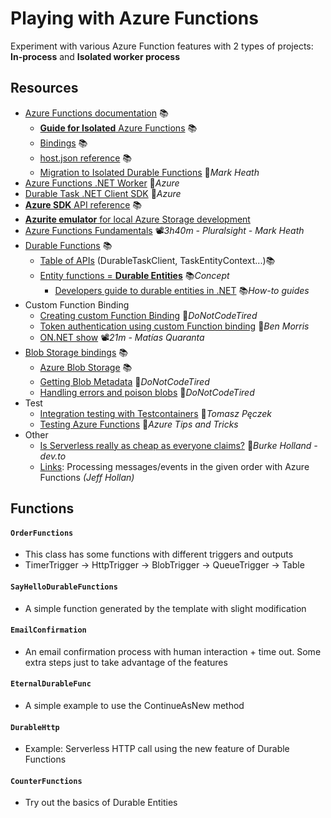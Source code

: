 # Playing with Azure Functions
Experiment with various Azure Function features with 2 types of projects: **In-process** and **Isolated worker process**

## Resources

- [Azure Functions documentation](https://learn.microsoft.com/en-us/azure/azure-functions/functions-overview) 📚
  - [**Guide for Isolated** Azure Functions](https://learn.microsoft.com/en-us/azure/azure-functions/dotnet-isolated-process-guide) 📚
  - [Bindings](https://learn.microsoft.com/en-us/azure/azure-functions/dotnet-isolated-process-guide?tabs=windows#bindings) 📚
  - [host.json reference](https://docs.microsoft.com/en-us/azure/azure-functions/functions-host-json) 📚
  - [Migration to Isolated Durable Functions](https://markheath.net/post/migrating-to-isolated-durable-functions) 📓*Mark Heath*
- [Azure Functions .NET Worker](https://github.com/Azure/azure-functions-dotnet-worker) 👤*Azure*
- [Durable Task .NET Client SDK](https://github.com/microsoft/durabletask-dotnet) 👤*Azure*
- [**Azure SDK** API reference](https://learn.microsoft.com/en-us/dotnet/api/overview/azure) 📚
- [**Azurite emulator** for local Azure Storage development](https://learn.microsoft.com/en-us/azure/storage/common/storage-use-azurite)
- [Azure Functions Fundamentals](https://app.pluralsight.com/library/courses/azure-functions-fundamentals) 📽️*3h40m - Pluralsight - Mark Heath*
- [Durable Functions](https://learn.microsoft.com/en-ie/azure/azure-functions/durable/durable-functions-overview) 📚
  - [Table of APIs](https://learn.microsoft.com/en-us/azure/azure-functions/durable/durable-functions-dotnet-isolated-overview#public-api-changes) (DurableTaskClient, TaskEntityContext...)📚
  - [Entity functions = **Durable Entities**](https://docs.microsoft.com/en-us/azure/azure-functions/durable/durable-functions-entities) 📚*Concept*
    - [Developers guide to durable entities in .NET](https://docs.microsoft.com/en-us/azure/azure-functions/durable/durable-functions-dotnet-entities) 📚*How-to guides*
- Custom Function Binding
  - [Creating custom Function Binding](http://dontcodetired.com/blog/post/Creating-Custom-Azure-Functions-Bindings) 📓*DoNotCodeTired*
  - [Token authentication using custom Function binding](https://www.ben-morris.com/custom-token-authentication-in-azure-functions-using-bindings) 📓*Ben Morris*
  - [ON.NET show](https://youtu.be/vKrUn9qiUI8?t=60) 📽️*21m - Matías Quaranta*
- [Blob Storage bindings](https://docs.microsoft.com/en-us/azure/azure-functions/functions-bindings-storage-blob) 📚
  - [Azure Blob Storage](https://learn.microsoft.com/en-us/azure/storage/blobs/storage-blobs-introduction) 📚
  - [Getting Blob Metadata](http://dontcodetired.com/blog/post/Getting-Blob-Metadata-When-Using-Azure-Functions-Blob-Storage-Triggers) 📓*DoNotCodeTired*
  - [Handling errors and poison blobs](http://dontcodetired.com/blog/post/Handling-Errors-and-Poison-Blobs-in-Azure-Functions-With-Azure-Blob-Storage-Triggers) 📓*DoNotCodeTired*
- Test
  - [Integration testing with Testcontainers](https://www.tpeczek.com/2023/10/azure-functions-integration-testing.html) 📓*Tomasz Pęczek*
  - [Testing Azure Functions](https://microsoft.github.io/AzureTipsAndTricks/blog/tip196.html) 📓*Azure Tips and Tricks*
- Other
  - [Is Serverless really as cheap as everyone claims?](https://dev.to/azure/is-serverless-really-as-cheap-as-everyone-claims-4i9n) 📓*Burke Holland - dev.to*
  - [Links](https://github.com/19balazs86/AzureServiceBus): Processing messages/events in the given order with Azure Functions *(Jeff Hollan)*

## Functions

#### `OrderFunctions`

- This class has some functions with different triggers and outputs
- TimerTrigger -> HttpTrigger -> BlobTrigger -> QueueTrigger -> Table

#### `SayHelloDurableFunctions`

- A simple function generated by the template with slight modification

#### `EmailConfirmation`

- An email confirmation process with human interaction + time out. Some extra steps just to take advantage of the features

#### `EternalDurableFunc`

- A simple example to use the ContinueAsNew method

#### `DurableHttp`

- Example: Serverless HTTP call using the new feature of Durable Functions

#### `CounterFunctions`

- Try out the basics of Durable Entities
